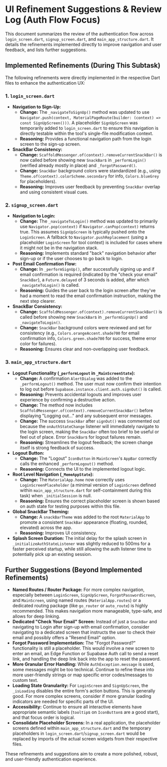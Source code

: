 # UI Refinement Suggestions & Review Log (Auth Flow Focus)

This document summarizes the review of the authentication flow across `login_screen.dart`, `signup_screen.dart`, and `main_app_structure.dart`. It details the refinements implemented directly to improve navigation and user feedback, and lists further suggestions.

## Implemented Refinements (During This Subtask)

The following refinements were directly implemented in the respective Dart files to enhance the authentication UX:

### 1. `login_screen.dart`

*   **Navigation to Sign-Up:**
    *   **Change:** The `_navigateToSignUp()` method was updated to use `Navigator.push(context, MaterialPageRoute(builder: (context) => const SignUpScreen()))`. A placeholder `SignUpScreen` was temporarily added to `login_screen.dart` to ensure this navigation is directly testable within the tool's single-file modification context.
    *   **Reasoning:** Provides a functional navigation path from the login screen to the sign-up screen.
*   **SnackBar Consistency:**
    *   **Change:** `ScaffoldMessenger.of(context).removeCurrentSnackBar()` is now called before showing new `SnackBar`s in `_performLogin()` (verified already mostly in place) and `_forgotPassword()`.
    *   **Change:** `SnackBar` background colors were standardized (e.g., using `Theme.of(context).colorScheme.secondary` for info, `Colors.blueGrey` for placeholders).
    *   **Reasoning:** Improves user feedback by preventing `SnackBar` overlap and using consistent visual cues.

### 2. `signup_screen.dart`

*   **Navigation to Login:**
    *   **Change:** The `_navigateToLogin()` method was updated to primarily use `Navigator.pop(context)` if `Navigator.canPop(context)` returns true. This assumes `SignUpScreen` is typically pushed onto the `LoginScreen`. A fallback to `Navigator.pushReplacement` (using a placeholder `LoginScreen` for tool context) is included for cases where it might not be in the navigation stack.
    *   **Reasoning:** Implements standard "back" navigation behavior after sign-up or if the user chooses to go back to login.
*   **Post Email Confirmation Flow:**
    *   **Change:** In `_performSignUp()`, after successfully signing up and if email confirmation is required (indicated by the "check your email" `SnackBar`), a `Future.delayed` of 3 seconds is added, after which `_navigateToLogin()` is called.
    *   **Reasoning:** Guides the user back to the login screen after they've had a moment to read the email confirmation instruction, making the next step clearer.
*   **SnackBar Consistency:**
    *   **Change:** `ScaffoldMessenger.of(context).removeCurrentSnackBar()` is called before showing new `SnackBar`s in `_performSignUp()` and `_navigateToLogin()`.
    *   **Change:** `SnackBar` background colors were reviewed and set for consistency (e.g., `Colors.orangeAccent.shade700` for email confirmation info, `Colors.green.shade700` for success, theme error color for failures).
    *   **Reasoning:** Ensures clear and non-overlapping user feedback.

### 3. `main_app_structure.dart`

*   **Logout Functionality (`_performLogout` in `_MainScreenState`):**
    *   **Change:** A confirmation `AlertDialog` was added to the `_performLogout()` method. The user must now confirm their intention to log out before `Supabase.instance.client.auth.signOut()` is called.
    *   **Reasoning:** Prevents accidental logouts and improves user experience by confirming a destructive action.
    *   **Change:** The method now includes `ScaffoldMessenger.of(context).removeCurrentSnackBar()` before displaying "Logging out..." and any subsequent error messages.
    *   **Change:** The success `SnackBar` after `signOut()` was commented out because the `onAuthStateChange` listener will immediately navigate to the login screen, making the `SnackBar` often too brief to be useful or feel out of place. Error `SnackBar`s for logout failures remain.
    *   **Reasoning:** Streamlines the logout feedback; the screen change itself is strong feedback of success.
*   **Logout Button:**
    *   **Change:** The "Logout" `IconButton` in `MainScreen`'s `AppBar` correctly calls the enhanced `_performLogout()` method.
    *   **Reasoning:** Connects the UI to the implemented logout logic.
*   **Root Level Navigation (`_MemeAppState`):**
    *   **Change:** The `MaterialApp.home` now correctly uses `LoginScreenPlaceholder` (a minimal version of `LoginScreen` defined within `main_app_structure.dart` for self-containment during this task) when `_initialSession` is null.
    *   **Reasoning:** Ensures the correct placeholder screen is shown based on auth state for testing purposes within this file.
*   **Global SnackBar Theming:**
    *   **Change:** A `snackBarTheme` was added to the root `MaterialApp` to promote a consistent `SnackBar` appearance (floating, rounded, elevated) across the app.
    *   **Reasoning:** Improves UI consistency.
*   **Splash Screen Duration:** The initial delay for the splash screen in `_initializeAuthStateListener` was slightly reduced to 500ms for a faster perceived startup, while still allowing the auth listener time to potentially pick up an existing session.

## Further Suggestions (Beyond Implemented Refinements)

*   **Named Routes / Router Package:** For more complex navigation, especially between `LoginScreen`, `SignUpScreen`, `ForgotPasswordScreen`, and `MainScreen`, using named routes (`MaterialApp.routes`) or a dedicated routing package (like `go_router` or `auto_route`) is highly recommended. This makes navigation more manageable, type-safe, and allows for deep linking.
*   **Dedicated "Check Your Email" Screen:** Instead of just a `SnackBar` and navigating to Login after sign-up with email confirmation, consider navigating to a dedicated screen that instructs the user to check their email and possibly offers a "Resend Email" option.
*   **Forgot Password Implementation:** The "Forgot Password?" functionality is still a placeholder. This would involve a new screen to enter an email, an Edge Function or Supabase Auth call to send a reset link, and handling the deep link back into the app to reset the password.
*   **More Granular Error Handling:** While `AuthException.message` is used, some messages might be too technical. Continue to refine these into more user-friendly strings or map specific error codes/messages to custom text.
*   **Loading State Granularity:** For `LoginScreen` and `SignUpScreen`, the `_isLoading` disables the entire form's action buttons. This is generally good. For more complex screens, consider if more granular loading indicators are needed for specific parts of the UI.
*   **Accessibility:** Continue to ensure all interactive elements have appropriate semantic labels (`tooltip`s on `IconButton`s are a good start), and that focus order is logical.
*   **Consolidate Placeholder Screens:** In a real application, the placeholder screens defined within `main_app_structure.dart` and the temporary placeholders in `login_screen.dart`/`signup_screen.dart` would be replaced by imports of the actual screen widgets from their respective files.

These refinements and suggestions aim to create a more polished, robust, and user-friendly authentication experience.

